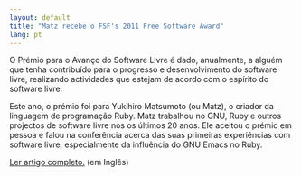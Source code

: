 ```yaml
---
layout: default
title: "Matz recebe o FSF's 2011 Free Software Award"
lang: pt
---
```


O Prémio para o Avanço do Software Livre é dado, anualmente, a alguém
que tenha contribuído para o progresso e desenvolvimento do software
livre, realizando actividades que estejam de acordo com o espírito do
software livre.

Este ano, o prémio foi para Yukihiro Matsumoto (ou Matz), o criador da
linguagem de programação Ruby. Matz trabalhou no GNU, Ruby e outros
projectos de software livre nos os últimos 20 anos. Ele aceitou o prémio
em pessoa e falou na conferência acerca das suas primeiras experiências
com software livre, especialmente da influência do GNU Emacs no Ruby.

[Ler artigo completo.][1] (em Inglês)



[1]: https://www.fsf.org/news/2011-free-software-awards-announced 
